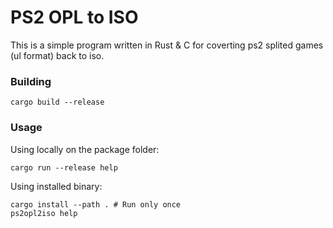 # PS2 OPL to ISO

This is a simple program written in Rust & C for coverting ps2 splited games (ul format) back to iso.

### Building

```shell
cargo build --release
```

### Usage

Using locally on the package folder:

```shell
cargo run --release help
```

Using installed binary:

```shell
cargo install --path . # Run only once
ps2opl2iso help
```
